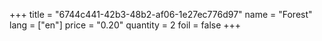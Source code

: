 +++
title = "6744c441-42b3-48b2-af06-1e27ec776d97"
name = "Forest"
lang = ["en"]
price = "0.20"
quantity = 2
foil = false
+++
